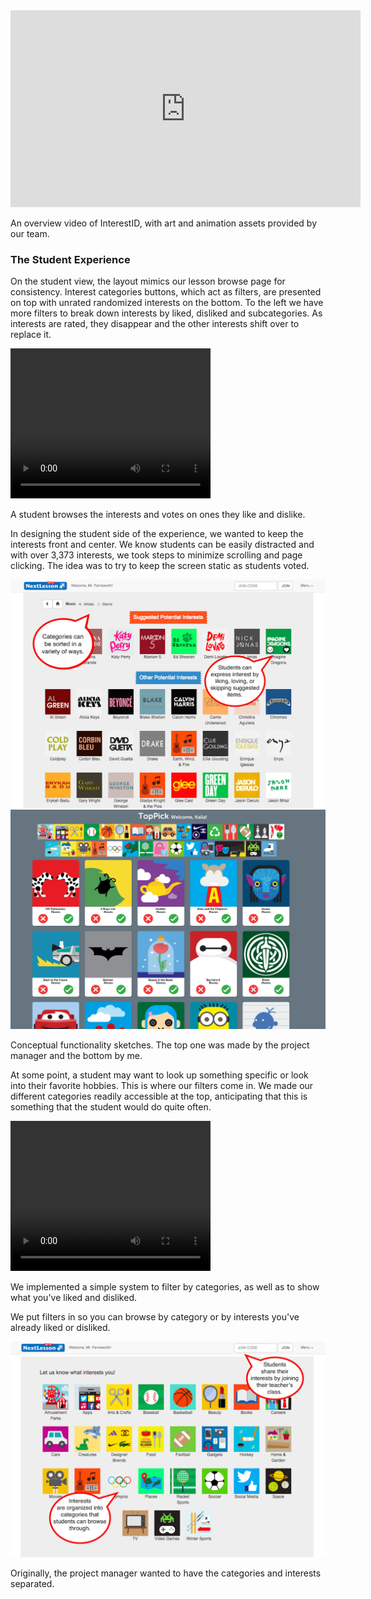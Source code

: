 <div class='videoWrapper'>
  <iframe width='560' height='315' src='https://www.youtube.com/embed/HxGJK6p5nwI' frameborder='0' allowfullscreen></iframe>
</div>
<p class='caption'>An overview video of InterestID, with art and animation assets provided by our team.</p>



<h3>The Student Experience</h3>
<p>
  On the student view, the layout mimics our lesson browse page for consistency. Interest categories buttons, which act as filters, are presented on top with unrated randomized interests on the bottom. To the left we have more filters to break down interests by liked, disliked and subcategories.
  As interests are rated, they disappear and the other interests shift over to replace it.
</p>
<div class='video-padding'>
  <video width='320' height='240' controls>
    <source src='img/nextlesson-interestid/interestid-voting.mp4' type='video/mp4'>
    Your browser does not support the video tag.
  </video>
</div>
<p class='caption'>A student browses the interests and votes on ones they like and dislike.</p>
<p>
  In designing the student side of the experience, we wanted to keep the interests front and center. We know students can be easily distracted and with over 3,373 interests, we took steps to minimize scrolling and page clicking. The idea was to try to keep the screen static as students voted.
</p>
<div class='img-diagram'>
  <img src="img/nextlesson-interestid/process/4-student tool-interests.png">
</div>
<div class='img-diagram linked'>
  <img src="img/nextlesson-interestid/process/option-3.png">
</div>
<p class='caption'>Conceptual functionality sketches. The top one was made by the project manager and the bottom by me.</p>

<p>
  At some point, a student may want to look up something specific or look into their favorite hobbies. This is where our filters come in. We made our different categories readily accessible at the top, anticipating that this is something that the student would do quite often.
</p>
<div class='video-padding'>
  <video width='320' height='240' controls>
    <source src='img/nextlesson-interestid/interestid-filters.mp4' type='video/mp4'>
    Your browser does not support the video tag.
  </video>
</div>
<p class='caption'>We implemented a simple system to filter by categories, as well as to show what you've liked and disliked.</p>
<p>
  We put filters in so you can browse by category or by interests you've already liked or disliked.
</p>

<div class='img-diagram'>
  <img src="img/nextlesson-interestid/process/3-student-tool-categories.png">
</div>
<p class='caption'>Originally, the project manager wanted to have the categories and interests separated. </p>

<!-- <h3>The Teacher Experience</h3>



<h3>Results</h3>
<p>
  As of January 2017, students have rated over 1,605,000+ interests. The more students rate and suggest new interests, the better we can tailor our learning materials and be more real-time and relevant.
</p>

blog
https://blog.nextlesson.org/2015/08/04/learn-what-interests-your-students-discover-relevant-lessons-with-interestid/ -->
